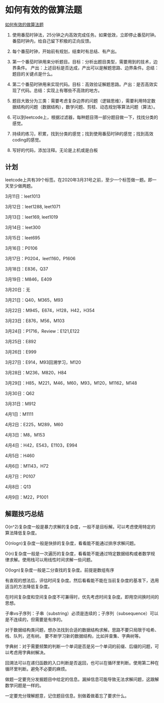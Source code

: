 # 如何有效的做算法题

[如何有效的做算法题](https://www.cnblogs.com/sskyy/p/8268976.html)

1. 使用番茄时钟法，25分钟之内高效完成任务。如果低效，立即停止番茄时钟。番茄时钟内，给自己留下积极的正向反馈。

2. 每个番茄时钟，开始前有规划，结束时有总结、有产出。

3. 第一个番茄时钟用来分析题目。目标：分析出题目类型，需要用到的技术，边界条件。 产出：上述目标是否达成，产出可以是解题思路、边界条件。总结：题目的关键点是什么。

4. 第二个番茄时钟用来实现代码。目标：高效验证解题思路。产出：是否高效实现了代码。总结：实现上有哪些不高效的地方。

5. 题目大致分为三类：需要考虑复杂边界的问题（逻辑思维），需要利用特定数据结构的问题（数据结构），数学问题、剪枝、动态规划等算法问题（算法）。

6. 可以到leetcode上，根据过滤器，每种题目筛一部分题目做一下，找找分类的感觉。

7. 持续的练习，积累，找到分类的感觉；找到使用番茄时钟的感觉；找到高效coding的感觉。

8. 写好的代码，添加注释。无论是上机或是白板

## 计划

leetcode上共有39个标签。在2020年3月31号之前，至少一个标签做一题。即一天至少做两题。

3月11日：leet1013

3月12日：leet1288, leet1071

3月13日：leet169, leet1019

3月14日：leet300

3月15日：leet695

3月16日：P0106

3月17日：P0204，leet1160，P1606

3月18日：E836，Q37

3月19日：M846，E409

3月20日：无

3月21日：Q40，M365，M93

3月22日：M945，E674，H128，H42，H354

3月23日：E876，M56，M103

3月24日：P1716，Review：E121,E122

3月25日：E892

3月26日：E999

3月27日：E914，M93回溯学习，M120

3月28日：M236，M820，H84

3月29日：H85，M221，M46，M60，M93，M120，M1162，M148

3月30日：Q62

3月31日：M912

4月1日：M1111

4月2日：E225，M289，M60

4月3日：M8，M153

4月4日：H42，E543，E1103，E994

4月5日：H460

4月6日：M1143，H72

4月7日：P0107

4月8日：Q13

4月9日：M22，P1001
## 解题技巧总结

O(n^2)复杂度一般是暴力求解的复杂度，一般不是目标解。可以考虑使用特定的算法降低复杂度。

O(nlogn)复杂度一般是快排的复杂度，看看能不能通过排序求解问题。

O(n)复杂度一般是一次遍历的复杂度，看看能不能通过特定数据结构或者数学规律求解。使用栈可以用线性时间求解一些问题。

O(logn)复杂度一般是二分查找的复杂度。前提是数组有序

有直观的想法后，评估时间复杂度。然后看看能不能在当前复杂度的基准下，选用适当的方法降低复杂度。

在时间复杂度和空间复杂度不可兼得时，优先考虑时间复杂度。即用空间换时间的思想。

子串vs子序列：子串（substring）必须是连续的；子序列（subsequence）可以是不连续的，但需要是有序的。

对于数据结构类问题，想办法找到合适的数据结构求解。思路不要只局限于哈希、栈、队列，还有树。
要不断学习新的数据结构，比如并查集、字典树等。

字典树：对于需要频繁的判断一个单词是否是另一个单词的前缀、后缀的问题，可以考虑用字典树解决。

回溯法可以在递归函数的入口判断是否返回，也可以在循环里判断。使用第二种在循环里判断。避免不必要的麻烦。

做题一定要充分发掘题目中给定的信息。漏掉信息可能导致无法求解问题，这跟解数学问题是一样的。

一定要充分理解题意，记住题目信息。别做着做着忘了要求什么。